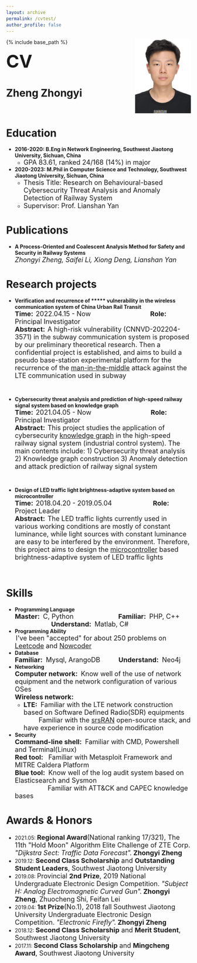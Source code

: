 ```yaml
---
layout: archive
permalink: /cvtest/
author_profile: false
---
```


<img align="right" alt="standard" src="https://github.com/jayzheng98/jayzheng98.github.io/blob/master/images/11.jpg?raw=true" width="152" height="202">
{% include base_path %}

**<font size='24px'>CV</font>** <br>

Zheng Zhongyi
======
<br>

Education
======
* **2016-2020: B.Eng in Network Engineering, Southwest Jiaotong University, Sichuan, China**
    * <font size='4'>GPA 83.61, ranked 24/168 (14%) in major</font>
* **2020-2023: M.Phil in Computer Science and Technology, Southwest Jiaotong University, Sichuan, China**
    * <font size='4'>Thesis Title: Research on Behavioural-based Cybersecurity Threat Analysis and Anomaly Detection of Railway System</font>
    * <font size='4'>Supervisor: Prof. Lianshan Yan</font>

Publications
======
- **A Process-Oriented and Coalescent Analysis Method for Safety and Security in Railway Systems** <br>
*<font size='4'>Zhongyi Zheng, Saifei Li, Xiong Deng, Lianshan Yan</font>*
  
Research projects
======

- **Verification and recurrence of \*\*\*\*\* vulnerability in the wireless communication system of China Urban Rail Transit** <br>
**<font size='4'>Time:</font>**&ensp;<font size='4'>2022.04.15 - Now &ensp;&ensp;&ensp;&ensp;&ensp;&ensp;&ensp;&ensp;&ensp;&ensp;&ensp;&ensp;&ensp;&ensp;&ensp;&ensp;&ensp;</font> **<font size='4'>Role:</font>**&ensp;<font size='4'>Principal Investigator</font> <br>
**<font size='4'>Abstract:</font>**&ensp;<font size='4'>A high-risk vulnerability (CNNVD-202204-3571) in the subway communication system is proposed by our preliminary theoretical research. Then a confidential project is established, and aims to build a pseudo base-station experimental platform for the recurrence of the <u>man-in-the-middle</u> attack against the LTE communication used in subway</font>
<br>

- **Cybersecurity threat analysis and prediction of high-speed railway signal system based on knowledge graph** <br>
**<font size='4'>Time:</font>**&ensp;<font size='4'>2021.04.05 - Now &ensp;&ensp;&ensp;&ensp;&ensp;&ensp;&ensp;&ensp;&ensp;&ensp;&ensp;&ensp;&ensp;&ensp;&ensp;&ensp;&ensp;</font> **<font size='4'>Role:</font>**&ensp;<font size='4'>Principal Investigator</font> <br>
**<font size='4'>Abstract:</font>**&ensp;<font size='4'>This project studies the application of cybersecurity <u>knowledge graph</u> in the high-speed railway signal system (industrial control system). The main contents include: 1) Cybersecurity threat analysis 2) Knowledge graph construction 3) Anomaly detection and attack prediction of railway signal system</font>
<br>

- **Design of LED traffic light brightness-adaptive system based on microcontroller** <br>
**<font size='4'>Time:</font>**&ensp;<font size='4'>2018.04.20 - 2019.05.04&ensp;&ensp;&ensp;&ensp;&ensp;&ensp;&ensp;&ensp;&ensp;&ensp;&ensp;&ensp;</font> **<font size='4'>Role:</font>**&ensp;<font size='4'>Project Leader</font> <br>
**<font size='4'>Abstract:</font>**&ensp;<font size='4'>The LED traffic lights currently used in various working conditions are mostly of constant luminance, while light sources with constant luminance are easy to be interfered by the environment. Therefore, this project aims to design the <u>microcontroller</u> based brightness-adaptive system of LED traffic lights</font>

<br>

Skills
======

- **Programming Language** <br>
**<font size='4'>Master:</font>**<font size='4'>&ensp;C, Python &ensp;&ensp;&ensp;&ensp;&ensp;&ensp;&ensp;&ensp;&ensp;&ensp;&ensp;&ensp;&ensp;</font>**<font size='4'>Familiar:</font>**<font size='4'>&ensp;</font><font size='4'>PHP, C++ &ensp;&ensp;&ensp;&ensp;&ensp;&ensp;&ensp;&ensp;&ensp;&ensp;&ensp;</font>**<font size='4'>Understand:</font>**<font size='4'>&ensp;Matlab, C#</font>
- **Programming Ability** <br>
&thinsp;<font size='4'>I've been "accepted" for about 250 problems on <u>Leetcode</u> and <u>Nowcoder</u> </font>
- **Database** <br>
**<font size='4'>Familiar:</font>**<font size='4'>&ensp;</font><font size='4'>Mysql, ArangoDB &ensp;&ensp;&ensp;&ensp;&ensp;</font>**<font size='4'>Understand:</font>**<font size='4'>&ensp;Neo4j</font>
- **Networking** <br>
**<font size='4'>Computer network:</font>**<font size='4'>&ensp;Know well of the use of network equipment and the network configuration of various OSes </font><br>
**<font size='4'>Wireless network:</font>**
  - **<font size='4'>LTE:</font>**<font size='4'>&ensp;Familiar with the LTE network construction based on Software Defined Radio(SDR) equipments<br>&ensp;&ensp;&ensp;&ensp; Familiar with the <u>srsRAN</u> open-source stack, and have experience in source code modification</font>
- **Security** <br>
**<font size='4'>Command-line shell:</font>**<font size='4'>&ensp;Familiar with CMD, Powershell and Terminal(Linux)</font><br>
**<font size='4'>Red tool:</font>**<font size='4'>&ensp; Familiar with Metasploit Framework and MITRE Caldera Platform</font><br>
**<font size='4'>Blue tool:</font>**<font size='4'>&ensp;Know well of the log audit system based on Elasticsearch and Sysmon<br>&ensp;&ensp;&ensp;&ensp;&ensp;&ensp;&ensp;&ensp;&ensp;&thinsp; Familiar with ATT&CK and CAPEC knowledge bases</font>

Awards & Honors
======
- 2021.05: **<font size='4'>Regional Award</font>**<font size='4'>(National ranking 17/321), The 11th "Hold Moon" Algorithm Elite Challenge of ZTE Corp. </font>*<font size='4'>"Dijkstra Sect: Traffic Data Forecast".</font>* **<font size='4'>Zhongyi Zheng</font>** <br>
- 2019.12: **<font size='4'>Second Class Scholarship</font>**<font size='4'> and </font>**<font size='4'>Outstanding Student Leaders</font>**<font size='4'>, Southwest Jiaotong University</font> <br>
- 2019.08: <font size='4'>Provincial </font>**<font size='4'>2nd Prize</font>**<font size='4'>, 2019 National Undergraduate Electronic Design Competition. </font>*<font size='4'>"Subject H: Analog Electromagnetic Curved Gun".</font>* **<font size='4'>Zhongyi Zheng</font>**<font size='4'>, Zhuocheng Shi, Feifan Lei</font><br>
- 2019.04: **<font size='4'>1st Prize</font>**<font size='4'>(No.1), 2018 fall Southwest Jiaotong University Undergraduate Electronic Design Competition. </font>*<font size='4'>"Electronic Firefly".</font>* **<font size='4'>Zhongyi Zheng</font>** <br>
- 2018.12: **<font size='4'>Second Class Scholarship</font>**<font size='4'> and </font>**<font size='4'>Merit Student</font>**<font size='4'>, Southwest Jiaotong University</font> <br>
- 2017.11: **<font size='4'>Second Class Scholarship</font>**<font size='4'> and </font>**<font size='4'>Mingcheng Award</font>**<font size='4'>, Southwest Jiaotong University</font> <br>
